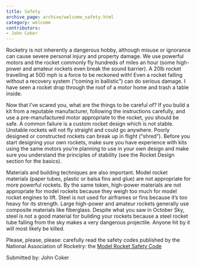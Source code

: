 ```yaml
---
title: Safety
archive_page: archive/welcome_safety.html
category: welcome
contributors:
- John Coker
---
```

Rocketry is not inherently a dangerous hobby, although misuse or ignorance can cause severe personal injury and property damage. We use powerful motors and the rocket commonly fly hundreds of miles an hour (some high-power and amateur rockets even break the sound barrier). A 20lb rocket travelling at 500 mph is a force to be reckoned with! Even a rocket falling without a recovery system (“coming in ballistic”) can do serious damage. I have seen a rocket drop through the roof of a motor home and trash a table inside.

Now that I’ve scared you, what are the things to be careful of? If you build a kit from a reputable manufacturer, following the instructions carefully, and use a pre-manufactured motor appropriate to the rocket, you should be safe. A common failure is a custom rocket design which is not stable. Unstable rockets will not fly straight and could go anywhere. Poorly designed or constructed rockets can break up in flight (“shred”). Before you start designing your own rockets, make sure you have experience with kits using the same motors you’re planning to use in your own design and make sure you understand the principles of stability (see the Rocket Design section for the basics).

Materials and building techniques are also important. Model rocket materials (paper tubes, plastic or balsa fins and glue) are not appropriate for more powerful rockets. By the same token, high-power materials are not appropriate for model rockets because they weigh too much for model rocket engines to lift. Steel is not used for airframes or fins because it’s too heavy for its strength. Large high-power and amateur rockets generally use composite materials like fiberglass. Despite what you saw in October Sky, steel is not a good material for building your rockets because a steel rocket tube falling from the sky makes a very dangerous projectile. Anyone hit by it will most likely be killed.

Please, please, please: carefully read the safety codes published by the National Association of Rocketry: the [Model Rocket Safety Code](http://www.nar.org/NARmrsc.html)

Submitted by: John Coker
